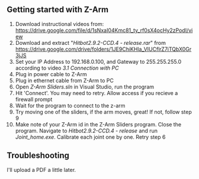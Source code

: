 ## Getting started with Z-Arm

1. Download instructional videos from: https://drive.google.com/file/d/1sNxaI04Kmc81_ty_rf0sX4ocHy2zPodI/view
2. Download and extract "_Hitbot2.9.2-CCD.4 - release.rar_" from https://drive.google.com/drive/folders/1JE9ChiKHla_VIUCflrZ7iTQbX0Gr3jJS
3. Set your IP Address to 192.168.0.100, and Gateway to 255.255.255.0 according to video _3.1 Connection with PC_
4. Plug in power cable to Z-Arm
5. Plug in ethernet cable from Z-Arm to PC
6. Open _Z-Arm Sliders.sln_ in Visual Studio, run the program
7. Hit 'Connect'. You may need to retry.  Allow access if you recieve a firewall prompt
8. Wait for the program to connect to the z-arm
8. Try moving one of the sliders, if the arm moves, great!  If not, follow step 9
9. Make note of your Z-Arm id in the Z-Arm Sliders program. Close the program. Navigate to _Hitbot2.9.2-CCD.4 - release_ and run _Joint_home.exe_. Calibrate each joint one by one. Retry step 6

## Troubleshooting ##
I'll upload a PDF a little later.
